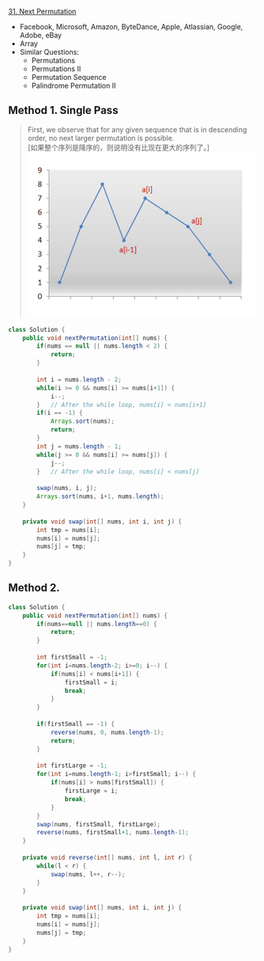 [31. Next Permutation](https://leetcode.com/problems/next-permutation/)

* Facebook, Microsoft, Amazon, ByteDance, Apple, Atlassian, Google, Adobe, eBay
* Array
* Similar Questions:
    * Permutations
    * Permutations II
    * Permutation Sequence
    * Palindrome Permutation II
    
    
## Method 1. Single Pass
> First, we observe that for any given sequence that is in descending order, no next larger permutation is possible.            
> [如果整个序列是降序的，则说明没有比现在更大的序列了。]
> ![nums graph](images/31_nums_graph.png)
```java 
class Solution {
    public void nextPermutation(int[] nums) {
        if(nums == null || nums.length < 2) {
            return;
        }
        
        int i = nums.length - 2;
        while(i >= 0 && nums[i] >= nums[i+1]) {
            i--;
        }   // After the while loop, nums[i] < nums[i+1]
        if(i == -1) {
            Arrays.sort(nums);
            return;
        }
        int j = nums.length - 1;
        while(j >= 0 && nums[i] >= nums[j]) {
            j--;
        }   // After the while loop, nums[i] < nums[j]
        
        swap(nums, i, j);
        Arrays.sort(nums, i+1, nums.length);
    }
    
    private void swap(int[] nums, int i, int j) {
        int tmp = nums[i];
        nums[i] = nums[j];
        nums[j] = tmp;
    }
}
```

## Method 2.
```java 
class Solution {
    public void nextPermutation(int[] nums) {
        if(nums==null || nums.length==0) {
            return;
        }
        
        int firstSmall = -1;
        for(int i=nums.length-2; i>=0; i--) {
            if(nums[i] < nums[i+1]) {
                firstSmall = i;
                break;
            }
        }
        
        if(firstSmall == -1) {
            reverse(nums, 0, nums.length-1);
            return;
        }
        
        int firstLarge = -1;
        for(int i=nums.length-1; i>firstSmall; i--) {
            if(nums[i] > nums[firstSmall]) {
                firstLarge = i;
                break;
            }
        }
        swap(nums, firstSmall, firstLarge);
        reverse(nums, firstSmall+1, nums.length-1);
    }
    
    private void reverse(int[] nums, int l, int r) {
        while(l < r) {
            swap(nums, l++, r--);
        }
    }
    
    private void swap(int[] nums, int i, int j) {
        int tmp = nums[i];
        nums[i] = nums[j];
        nums[j] = tmp;
    }
}
```
